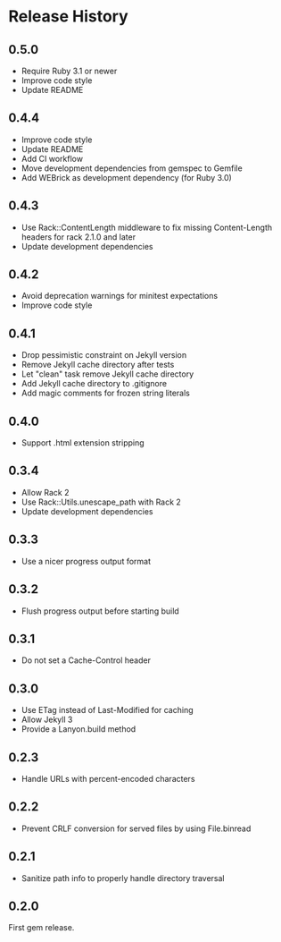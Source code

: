 Release History
===============

## 0.5.0

* Require Ruby 3.1 or newer
* Improve code style
* Update README

## 0.4.4

* Improve code style
* Update README
* Add CI workflow
* Move development dependencies from gemspec to Gemfile
* Add WEBrick as development dependency (for Ruby 3.0)

## 0.4.3

* Use Rack::ContentLength middleware to fix missing
  Content-Length headers for rack 2.1.0 and later
* Update development dependencies

## 0.4.2

* Avoid deprecation warnings for minitest expectations
* Improve code style

## 0.4.1

* Drop pessimistic constraint on Jekyll version
* Remove Jekyll cache directory after tests
* Let "clean" task remove Jekyll cache directory
* Add Jekyll cache directory to .gitignore
* Add magic comments for frozen string literals

## 0.4.0

* Support .html extension stripping

## 0.3.4

* Allow Rack 2
* Use Rack::Utils.unescape_path with Rack 2
* Update development dependencies

## 0.3.3

* Use a nicer progress output format

## 0.3.2

* Flush progress output before starting build

## 0.3.1

* Do not set a Cache-Control header

## 0.3.0

* Use ETag instead of Last-Modified for caching
* Allow Jekyll 3
* Provide a Lanyon.build method

## 0.2.3

* Handle URLs with percent-encoded characters

## 0.2.2

* Prevent CRLF conversion for served files by using File.binread

## 0.2.1

* Sanitize path info to properly handle directory traversal

## 0.2.0

First gem release.

